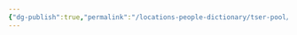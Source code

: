 ```yaml
---
{"dg-publish":true,"permalink":"/locations-people-dictionary/tser-pool/","tags":["Location"]}
---
```



